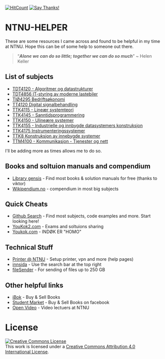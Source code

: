 [![HitCount](http://hits.dwyl.io/jumaili/https://github.com/jumaili/NTNU-HELPER.svg)](http://hits.dwyl.io/jumaili/https://github.com/jumaili/NTNU-HELPER) [![Say Thanks!](https://img.shields.io/badge/Say%20Thanks-!-1EAEDB.svg)](https://saythanks.io/to/jumaili)

# NTNU-HELPER
These are some resources I came across and found to be helpful in my time at NTNU. Hope this can be of some help to someone out there.

> “***Alone we can do so little; together we can do so much***” ~ Helen Keller

## List of subjects
* [TDT4120 - Algoritmer og datastrukturer](https://github.com/jumaili/NTNU-HELPER/tree/master/TDT4120%20Algoritmer%20og%20datastrukturer)
* [TDT4856 IT-styring av moderne lastebiler](https://github.com/jumaili/NTNU-HELPER/tree/master/TDT4856%20IT-styring%20av%20moderne%20lastebiler)
* [TIØ4295 Bedriftsøkonomi](https://github.com/jumaili/NTNU-HELPER/tree/master/TIØ4295%20Bedriftsøkonomi)
* [TT4120 Digital signalbehandling](https://github.com/jumaili/NTNU-HELPER/tree/master/TT4120%20Digital%20signalbehandling)
* [TTK4115 - Lineær systemteori](https://github.com/jumaili/NTNU-HELPER/tree/master/TTK4115%20-%20Lineær%20systemteori)
* [TTK4145 - Sanntidsprogrammering](https://github.com/jumaili/NTNU-HELPER/tree/master/TTK4145%20-%20Sanntidsprogrammering)
* [TTK4150 - Ulineære systemer](https://github.com/jumaili/NTNU-HELPER/tree/master/TTK4150%20-%20Ulineære%20systemer)
* [TTK4155 - Industrielle og innbygde datasystemers konstruksjon](https://github.com/jumaili/NTNU-HELPER/tree/master/TTK4155%20-%20Industrielle%20og%20innbygde%20datasystemers%20konstruksjon)
* [TTK4175 Instrumenteringssystemer](https://github.com/jumaili/NTNU-HELPER/tree/master/TTK4175%20Instrumenteringssystemer)
* [TTK8 Konstruksjon av innebygde systemer](https://github.com/jumaili/NTNU-HELPER/tree/master/TTK8%20Konstruksjon%20av%20innebygde%20systemer)
* [TTM4100 - Kommunikasjon - Tjenester og nett](https://github.com/jumaili/NTNU-HELPER/tree/master/TTM4100%20-%20Kommunikasjon%20-%20Tjenester%20og%20nett)

I'll be adding more as times allows me to do so.


## Books and soltuion manuals and compendium

* [Library gensis](http://gen.lib.rus.ec/) - Find most books & solution manuals for free (thanks to viktor)
* [Wikipendium.no](https://www.wikipendium.no/) - compendium in most big subjects 


## Quick Cheats

* [Github Search](https://github.com/search) - Find most subjects, code examples and more. Start looking here!
* [YouKok2.com](youkok2.com) - Exams and soltuions sharing
* [Youkok.com](http://youkok.com/) - INDØK ER "HOMO"


## Technical Stuff
* [Printer @ NTNU](https://innsida.ntnu.no/it-hjelp) - Setup printer, vpn and more (help pages)
* [innsida](https://innsida.ntnu.no/s) - Use the search bar at the top right 
* [fileSender](https://filesender.uninett.no/index.php?s=upload) - For sending of files up to 250 GB

## Other helpful links
* [iBok](https://ibok.no) - Buy & Sell Books
* [Student Market](https://www.facebook.com/groups/288352844604218/?fb_dtsg_ag=AdyQXiwxpgK3r_hCX7Xm7P8Vi3bPgno-gIcDIAk4gM3LQw%3AAdw5fVQx4Ha_hY9eSZPijVyDKVt1sFTTVu6oOgbPT9M0yA) - Buy & Sell Books on facebook
* [Open Video](https://video.adm.ntnu.no/) - Video lectuers at NTNU


License
====
<a rel="license" href="http://creativecommons.org/licenses/by/4.0/"><img alt="Creative Commons License" style="border-width:0" src="https://i.creativecommons.org/l/by/4.0/88x31.png" /></a><br />This work is licensed under a <a rel="license" href="http://creativecommons.org/licenses/by/4.0/">Creative Commons Attribution 4.0 International License</a>.
